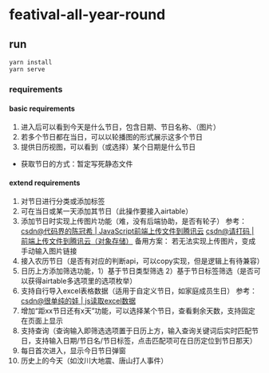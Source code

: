 # featival-all-year-round

## run
```
yarn install
yarn serve
```

### requirements
#### basic requirements
1. 进入后可以看到今天是什么节日，包含日期、节日名称、（图片）
2. 若多个节日都在当日，可以以轮播图的形式展示这多个节日
3. 提供日历视图，可以看到（或选择）某个日期是什么节日

* 获取节日的方式：暂定写死静态文件
#### extend requirements
1. 对节日进行分类或添加标签
2. 可在当日或某一天添加其节日（此操作要接入airtable）
3. 添加节日时实现上传图片功能（难，没有后端协助，是否有轮子）
   参考：
   [csdn@代码界的陈冠希 | JavaScript前端上传文件到腾讯云](https://blog.csdn.net/weixin_43078354/article/details/123006660)
   [csdn@请打码 | 前端上传文件到腾讯云（对象存储）](https://blog.csdn.net/qq_41485414/article/details/80134908?utm_medium=distribute.pc_relevant.none-task-blog-2~default~baidujs_baidulandingword~default-0-80134908-blog-123006660.pc_relevant_paycolumn_v3&spm=1001.2101.3001.4242.1&utm_relevant_index=2)
   备用方案：
   若无法实现上传图片，变成手动输入图片链接
4. 接入农历节日（是否有对应的判断api，可以copy实现，但是逻辑上有待兼容）
5. 日历上方添加筛选功能，1）基于节日类型筛选 2）基于节日标签筛选（是否可以获得airtable多选项里的选项枚举）
6. 支持自行导入excel表格数据（适用于自定义节日，如家庭成员生日）
   参考：
   [csdn@很单纯的娃 | js读取excel数据](https://blog.csdn.net/qq_37826599/article/details/122307771)
7. 增加“距xx节日还有x天”功能，可以选择某个节日，查看剩余天数，支持固定在页面上显示
8. 支持查询（查询输入即筛选选项置于日历上方，输入查询关键词后实时匹配节日，支持输入日期/节日名/节日标签，点击匹配项可在日历定位到节日那天）
9. 每日首次进入，显示今日节日弹窗
10. 历史上的今天（如汶川大地震、唐山打人事件）